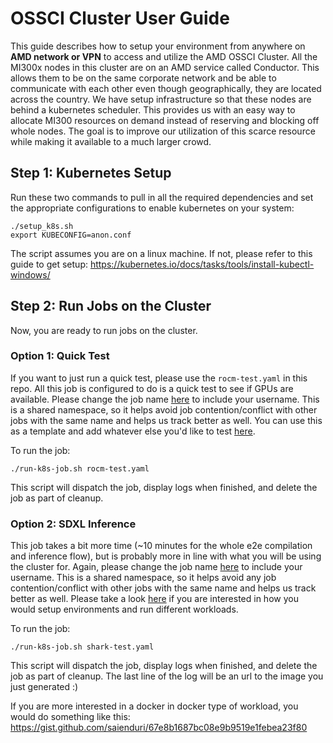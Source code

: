 # OSSCI Cluster User Guide

This guide describes how to setup your environment from anywhere on **AMD network or VPN** to access and utilize the AMD OSSCI Cluster.
All the MI300x nodes in this cluster are on an AMD service called Conductor. This allows them to be on the same corporate network and be able to communicate with each other even though geographically, they are located across the country. We have setup infrastructure so that these nodes are behind a kubernetes scheduler. This provides us with an easy way to allocate MI300 resources on demand instead of reserving and blocking off whole nodes. The goal is to improve our utilization of this scarce resource while making it available to a much larger crowd.

## Step 1: Kubernetes Setup
Run these two commands to pull in all the required dependencies and set the appropriate configurations to enable kubernetes on your system:

```
./setup_k8s.sh
export KUBECONFIG=anon.conf
```
The script assumes you are on a linux machine. If not, please refer to this guide to get setup: https://kubernetes.io/docs/tasks/tools/install-kubectl-windows/

## Step 2: Run Jobs on the Cluster

Now, you are ready to run jobs on the cluster.

### Option 1: Quick Test

If you want to just run a quick test, please use the `rocm-test.yaml` in this repo. 
All this job is configured to do is a quick test to see if GPUs are available.
Please change the job name [here](https://github.com/saienduri/ossci-cluster/blob/main/rocm-test.yaml#L4) to include your username. This is a shared namespace, so it helps avoid job contention/conflict with other jobs with the same name and helps us track better as well.
You can use this as a template and add whatever else you'd like to test [here](https://github.com/saienduri/ossci-cluster/blob/main/rocm-test.yaml#L17).

To run the job:
```
./run-k8s-job.sh rocm-test.yaml
```

This script will dispatch the job, display logs when finished, and delete the job as part of cleanup.

### Option 2: SDXL Inference

This job takes a bit more time (~10 minutes for the whole e2e compilation and inference flow), but is probably more in line with what you will be using the cluster for.
Again, please change the job name [here](https://github.com/saienduri/ossci-cluster/blob/main/rocm-test.yaml#L4) to include your username. This is a shared namespace, so it helps avoid any job contention/conflict with other jobs with the same name and helps us track better as well.
Please take a look [here](https://github.com/saienduri/ossci-cluster/blob/main/shark-test.yaml#L25) if you are interested in how you would setup environments and run different workloads.

To run the job:
```
./run-k8s-job.sh shark-test.yaml
```

This script will dispatch the job, display logs when finished, and delete the job as part of cleanup.
The last line of the log will be an url to the image you just generated :)

If you are more interested in a docker in docker type of workload, you would do something like this: https://gist.github.com/saienduri/67e8b1687bc08e9b9519e1febea23f80




